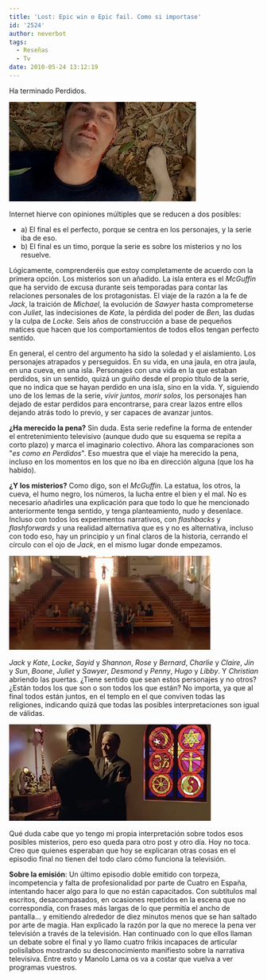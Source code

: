 ```yaml
---
title: 'Lost: Epic win o Epic fail. Como si importase'
id: '2524'
author: neverbot
tags:
  - Reseñas
  - Tv
date: 2010-05-24 13:12:19
---
```


Ha terminado Perdidos.

![Captura de pantalla 2010-05-24 a las 12.48.43.png](./lost-epic-win-o-epic-fail-como-si-importase/Captura-de-pantalla-2010-05-24-a-las-12.48.43.png)

Internet hierve con opiniones múltiples que se reducen a dos posibles:

*   a) El final es el perfecto, porque se centra en los personajes, y la serie iba de eso.
*   b) El final es un timo, porque la serie es sobre los misterios y no los resuelve.

Lógicamente, comprenderéis que estoy completamente de acuerdo con la primera opción. Los misterios son un añadido. La isla entera es el _McGuffin_ que ha servido de excusa durante seis temporadas para contar las relaciones personales de los protagonistas. El viaje de la razón a la fe de _Jack_, la traición de _Michael_, la evolución de _Sawyer_ hasta comprometerse con _Juliet_, las indecisiones de _Kate_, la pérdida del poder de _Ben_, las dudas y la culpa de _Locke_. Seis años de construcción a base de pequeños matices que hacen que los comportamientos de todos ellos tengan perfecto sentido.

En general, el centro del argumento ha sido la soledad y el aislamiento. Los personajes atrapados y perseguidos. En su vida, en una jaula, en otra jaula, en una cueva, en una isla. Personajes con una vida en la que estaban perdidos, sin un sentido, quizá un guiño desde el propio título de la serie, que no indica que se hayan perdido en una isla, sino en la vida. Y, siguiendo uno de los lemas de la serie, _vivir juntos, morir solos_, los personajes han dejado de estar perdidos para encontrarse, para crear lazos entre ellos dejando atrás todo lo previo, y ser capaces de avanzar juntos.

**¿Ha merecido la pena?** Sin duda. Esta serie redefine la forma de entender el entretenimiento televisivo (aunque dudo que su esquema se repita a corto plazo) y marca el imaginario colectivo. Ahora las comparaciones son "_es como en Perdidos_". Eso muestra que el viaje ha merecido la pena, incluso en los momentos en los que no iba en dirección alguna (que los ha habido).

**¿Y los misterios?** Como digo, son el _McGuffin_. La estatua, los otros, la cueva, el humo negro, los números, la lucha entre el bien y el mal. No es necesario añadirles una explicación para que todo lo que he mencionado anteriormente tenga sentido, y tenga planteamiento, nudo y desenlace. Incluso con todos los experimentos narrativos, con _flashbacks_ y _flashforwards_ y una realidad alternativa que es y no es alternativa, incluso con todo eso, hay un principio y un final claros de la historia, cerrando el círculo con el ojo de _Jack_, en el mismo lugar donde empezamos.

![Captura de pantalla 2010-05-24 a las 12.56.41.png](./lost-epic-win-o-epic-fail-como-si-importase/Captura-de-pantalla-2010-05-24-a-las-12.56.41.png)

_Jack_ y _Kate_, _Locke_, _Sayid_ y _Shannon_, _Rose_ y _Bernard_, _Charlie_ y _Claire_, _Jin_ y _Sun_, _Boone_, _Juliet_ y _Sawyer_, _Desmond_ y _Penny_, _Hugo_ y _Libby_. Y _Christian_ abriendo las puertas. ¿Tiene sentido que sean estos personajes y no otros? ¿Están todos los que son o son todos los que están? No importa, ya que al final todos están juntos, en el templo en el que conviven todas las religiones, indicando quizá que todas las posibles interpretaciones son igual de válidas.

![Captura de pantalla 2010-05-24 a las 13.03.56.png](./lost-epic-win-o-epic-fail-como-si-importase/Captura-de-pantalla-2010-05-24-a-las-13.03.56.png)

Qué duda cabe que yo tengo mi propia interpretación sobre todos esos posibles misterios, pero eso queda para otro post y otro día. Hoy no toca. Creo que quienes esperaban que hoy se explicaran otras cosas en el episodio final no tienen del todo claro cómo funciona la televisión.

**Sobre la emisión**: Un último episodio doble emitido con torpeza, incompetencia y falta de profesionalidad por parte de Cuatro en España, intentando hacer algo para lo que no están capacitados. Con subtítulos mal escritos, desacompasados, en ocasiones repetidos en la escena que no correspondía, con frases más largas de lo que permitía el ancho de pantalla... y emitiendo alrededor de diez minutos menos que se han saltado por arte de magia. Han explicado la razón por la que no merece la pena ver televisión a través de la televisión. Han continuado con lo que ellos llaman un debate sobre el final y yo llamo cuatro frikis incapaces de articular polisílabos mostrando su desconocimiento manifiesto sobre la narrativa televisiva. Entre esto y Manolo Lama os va a costar que vuelva a ver programas vuestros.